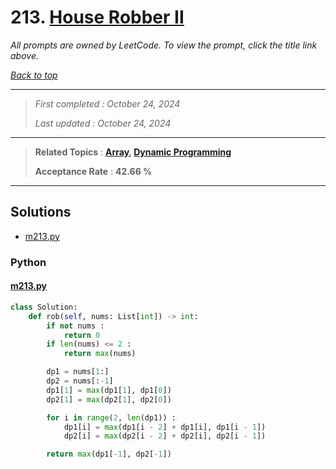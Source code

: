 # 213. [House Robber II](<https://leetcode.com/problems/house-robber-ii>)

*All prompts are owned by LeetCode. To view the prompt, click the title link above.*

*[Back to top](<../README.md>)*

------

> *First completed : October 24, 2024*
>
> *Last updated : October 24, 2024*

------

> **Related Topics** : **[Array](<by_topic/Array.md>), [Dynamic Programming](<by_topic/Dynamic Programming.md>)**
>
> **Acceptance Rate** : **42.66 %**

------

## Solutions

- [m213.py](<../my-submissions/m213.py>)
### Python
#### [m213.py](<../my-submissions/m213.py>)
```Python
class Solution:
    def rob(self, nums: List[int]) -> int:
        if not nums :
            return 0
        if len(nums) <= 2 :
            return max(nums)

        dp1 = nums[1:]
        dp2 = nums[:-1]
        dp1[1] = max(dp1[1], dp1[0])
        dp2[1] = max(dp2[1], dp2[0])

        for i in range(2, len(dp1)) :
            dp1[i] = max(dp1[i - 2] + dp1[i], dp1[i - 1])
            dp2[i] = max(dp2[i - 2] + dp2[i], dp2[i - 1])

        return max(dp1[-1], dp2[-1])

```

